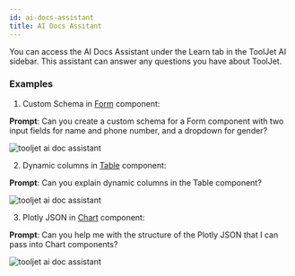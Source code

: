 ```yaml
---
id: ai-docs-assistant
title: AI Docs Assitant
---
```


You can access the AI Docs Assistant under the Learn tab in the ToolJet AI sidebar. This assistant can answer any questions you have about ToolJet.

### Examples

1. Custom Schema in [Form](/docs/widgets/form/) component:

 **Prompt**: Can you create a custom schema for a Form component with two input fields for name and phone number, and a dropdown for gender?

<div style={{textAlign: 'center',  marginBottom:'15px'}}>

<img className="screenshot-full"  src="/img/tooljet-ai/doc-1.png" alt="tooljet ai doc assistant" />
 
</div>


 2. Dynamic columns in [Table](/docs/widgets/table/table-properties/) component:

 **Prompt**: Can you explain dynamic columns in the Table component?

<div style={{textAlign: 'center',  marginBottom:'15px'}}>

<img className="screenshot-full" src="/img/tooljet-ai/doc-2.png" alt="tooljet ai doc assistant" />
 
</div>


 3. Plotly JSON in [Chart](/docs/widgets/chart/) component:

   **Prompt**: Can you help me with the structure of the Plotly JSON that I can pass into Chart components?

<div style={{textAlign: 'center',  marginBottom:'15px'}}>

<img className="screenshot-full" src="/img/tooljet-ai/doc-3.png" alt="tooljet ai doc assistant" />
 
</div>